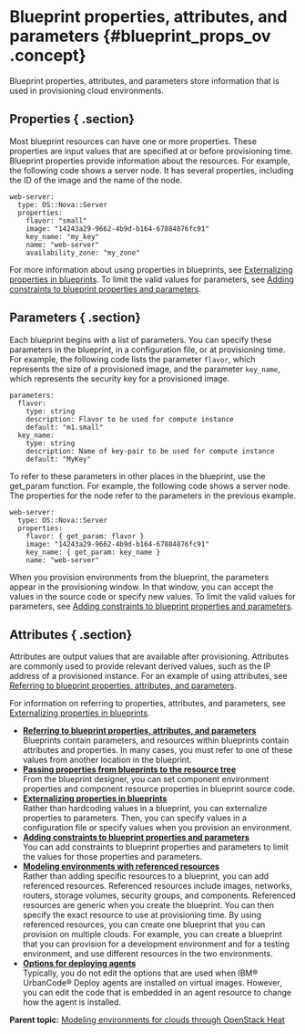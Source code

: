 # Blueprint properties, attributes, and parameters {#blueprint_props_ov .concept}

Blueprint properties, attributes, and parameters store information that is used in provisioning cloud environments.

## Properties { .section}

Most blueprint resources can have one or more properties. These properties are input values that are specified at or before provisioning time. Blueprint properties provide information about the resources. For example, the following code shows a server node. It has several properties, including the ID of the image and the name of the node.

```
web-server:
  type: OS::Nova::Server
  properties:
    flavor: "small"
    image: "14243a29-9662-4b9d-b164-67884876fc91"
    key_name: "my_key"
    name: "web-server"
    availability_zone: "my_zone"
```

For more information about using properties in blueprints, see [Externalizing properties in blueprints](../../com.ibm.edt.doc/topics/blueprint_props_externalize.md). To limit the valid values for parameters, see [Adding constraints to blueprint properties and parameters](blueprint_props_constraints.md).

## Parameters { .section}

Each blueprint begins with a list of parameters. You can specify these parameters in the blueprint, in a configuration file, or at provisioning time. For example, the following code lists the parameter `flavor`, which represents the size of a provisioned image, and the parameter `key_name`, which represents the security key for a provisioned image.

```
parameters:
  flavor:
    type: string
    description: Flavor to be used for compute instance
    default: "m1.small"
  key_name:
    type: string
    description: Name of key-pair to be used for compute instance
    default: "MyKey"
```

To refer to these parameters in other places in the blueprint, use the get\_param function. For example, the following code shows a server node. The properties for the node refer to the parameters in the previous example.

```
web-server:
  type: OS::Nova::Server
  properties:
    flavor: { get_param: flavor }
    image: "14243a29-9662-4b9d-b164-67884876fc91"
    key_name: { get_param: key_name }
    name: "web-server"
```

When you provision environments from the blueprint, the parameters appear in the provisioning window. In that window, you can accept the values in the source code or specify new values. To limit the valid values for parameters, see [Adding constraints to blueprint properties and parameters](blueprint_props_constraints.md).

## Attributes { .section}

Attributes are output values that are available after provisioning. Attributes are commonly used to provide relevant derived values, such as the IP address of a provisioned instance. For an example of using attributes, see [Referring to blueprint properties, attributes, and parameters](blueprint_props_refer.md).

For information on referring to properties, attributes, and parameters, see [Externalizing properties in blueprints](../../com.ibm.edt.doc/topics/blueprint_props_externalize.md).

-   **[Referring to blueprint properties, attributes, and parameters](../../com.ibm.udeploy.doc/topics/blueprint_props_refer.md)**  
Blueprints contain parameters, and resources within blueprints contain attributes and properties. In many cases, you must refer to one of these values from another location in the blueprint.
-   **[Passing properties from blueprints to the resource tree](../../com.ibm.udeploy.doc/topics/env_props_BDS.md)**  
From the blueprint designer, you can set component environment properties and component resource properties in blueprint source code.
-   **[Externalizing properties in blueprints](../../com.ibm.edt.doc/topics/blueprint_props_externalize.md)**  
Rather than hardcoding values in a blueprint, you can externalize properties to parameters. Then, you can specify values in a configuration file or specify values when you provision an environment.
-   **[Adding constraints to blueprint properties and parameters](../../com.ibm.udeploy.doc/topics/blueprint_props_constraints.md)**  
You can add constraints to blueprint properties and parameters to limit the values for those properties and parameters.
-   **[Modeling environments with referenced resources](../../com.ibm.edt.doc/topics/blueprint_ref_resources.md)**  
Rather than adding specific resources to a blueprint, you can add referenced resources. Referenced resources include images, networks, routers, storage volumes, security groups, and components. Referenced resources are generic when you create the blueprint. You can then specify the exact resource to use at provisioning time. By using referenced resources, you can create one blueprint that you can provision on multiple clouds. For example, you can create a blueprint that you can provision for a development environment and for a testing environment, and use different resources in the two environments.
-   **[Options for deploying agents](../../com.ibm.edt.doc/topics/blueprint_agent_options.md)**  
Typically, you do not edit the options that are used when IBM® UrbanCode® Deploy agents are installed on virtual images. However, you can edit the code that is embedded in an agent resource to change how the agent is installed.

**Parent topic:** [Modeling environments for clouds through OpenStack Heat](../../com.ibm.edt.doc/topics/blueprint_edit_clouds.md)

